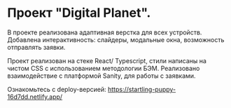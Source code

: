 # Проект "Digital Planet".

В проекте реализована адаптивная верстка для всех устройств. Добавлена интерактивность: слайдеры, модальные окна, возможность отправлять заявки. 

Проект реализован на стеке React/ Typescript, стили написаны на чистом CSS с использованием методологии БЭМ. Реализовано взаимодействие с платформой Sanity, для работы с заявками.

Ознакомьтесь с deploy-версией: https://startling-puppy-16d7dd.netlify.app/
